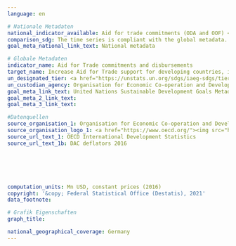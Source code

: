 ```yaml
---
language: en

# Nationale Metadaten
national_indicator_available: Aid for trade commitments (ODA and OOF) <br> Aid for trade gross disbursements (ODA and OOF)
comparison_sdg: The time series is compliant with the global metadata.
goal_meta_national_link_text: National metadata

# Globale Metadaten
indicator_name: Aid for Trade commitments and disbursements
target_name: Increase Aid for Trade support for developing countries, in particular least developed countries, including through the Enhanced Integrated Framework for Trade-related Technical Assistance to Least Developed Countries
un_designated_tier: <a href="https://unstats.un.org/sdgs/iaeg-sdgs/tier-classification/" title="Click here for more information on the UN tier classification.">Tier I</a>
un_custodian_agency: Organisation for Economic Co-operation and Development (OECD)
goal_meta_link_text: United Nations Sustainable Development Goals Metadata
goal_meta_2_link_text: 
goal_meta_3_link_text: 

#Datenquellen
source_organisation_1: Organisation for Economic Co-operation and Development (OECD)
source_organisation_logo_1: <a href="https://www.oecd.org/"><img src="https://g205sdgs.github.io/sdg-indicators/public/OrgImgEn/oecd.png" alt="Logo oecd" style="height:60px; width:148px" /></a>
source_url_text_1: OECD International Development Statistics
source_url_text_1b: DAC deflators 2016






computation_units: Mn USD, constant prices (2016)
copyright: '&copy; Federal Statistical Office (Destatis), 2021'
data_footnote: 

# Grafik Eigenschaften
graph_title: 

national_geographical_coverage: Germany
---
```


<span></span>
